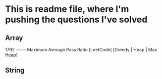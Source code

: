 # This is readme file, where I'm pushing the questions I've solved

## Array
1792  -----  Maximum Average Pass Ratio [LeetCode] [Greedy | Heap | Max Heap]


## String



